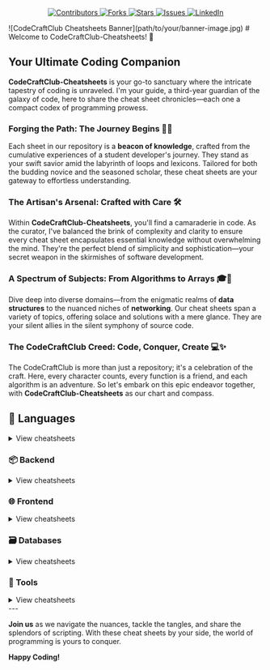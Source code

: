 <a name="readme-top"></a>
<p align="center">
  <a href="https://github.com/Alan7149/CodeCraftClub-Cheatsheets/graphs/contributors">
    <img src="https://img.shields.io/github/contributors/Alan7149/CodeCraftClub-Cheatsheets.svg?style=for-the-badge" alt="Contributors">
  </a>
  <a href="https://github.com/Alan7149/CodeCraftClub-Cheatsheets/network/members">
    <img src="https://img.shields.io/github/forks/Alan7149/CodeCraftClub-Cheatsheets.svg?style=for-the-badge" alt="Forks">
  </a>
  <a href="https://github.com/Alan7149/CodeCraftClub-Cheatsheets/stargazers">
    <img src="https://img.shields.io/github/stars/Alan7149/CodeCraftClub-Cheatsheets.svg?style=for-the-badge" alt="Stars">
  </a>
  <a href="https://github.com/Alan7149/CodeCraftClub-Cheatsheets/issues">
    <img src="https://img.shields.io/github/issues/Alan7149/CodeCraftClub-Cheatsheets.svg?style=for-the-badge" alt="Issues">
  </a>
  <a href="https://www.linkedin.com/in/alan-babu-63b382232">
    <img src="https://img.shields.io/badge/-LinkedIn-black.svg?style=for-the-badge&logo=linkedin&colorB=555" alt="LinkedIn">
  </a>
</p>
![CodeCraftClub Cheatsheets Banner](path/to/your/banner-image.jpg)
# Welcome to CodeCraftClub-Cheatsheets! 🚀

## Your Ultimate Coding Companion
**CodeCraftClub-Cheatsheets** is your go-to sanctuary where the intricate tapestry of coding is unraveled. I'm your guide, a third-year guardian of the galaxy of code, here to share the cheat sheet chronicles—each one a compact codex of programming prowess.

### Forging the Path: The Journey Begins 🧙‍♂️
Each sheet in our repository is a **beacon of knowledge**, crafted from the cumulative experiences of a student developer's journey. They stand as your swift savior amid the labyrinth of loops and lexicons. Tailored for both the budding novice and the seasoned scholar, these cheat sheets are your gateway to effortless understanding.

### The Artisan's Arsenal: Crafted with Care 🛠️
Within **CodeCraftClub-Cheatsheets**, you'll find a camaraderie in code. As the curator, I've balanced the brink of complexity and clarity to ensure every cheat sheet encapsulates essential knowledge without overwhelming the mind. They're the perfect blend of simplicity and sophistication—your secret weapon in the skirmishes of software development.

### A Spectrum of Subjects: From Algorithms to Arrays 🎓🌟
Dive deep into diverse domains—from the enigmatic realms of **data structures** to the nuanced niches of **networking**. Our cheat sheets span a variety of topics, offering solace and solutions with a mere glance. They are your silent allies in the silent symphony of source code.

### The CodeCraftClub Creed: Code, Conquer, Create 💻✨
The CodeCraftClub is more than just a repository; it's a celebration of the craft. Here, every character counts, every function is a friend, and each algorithm is an adventure. So let's embark on this epic endeavor together, with **CodeCraftClub-Cheatsheets** as our chart and compass.

## 📃 Languages

<details>
  <summary>View cheatsheets</summary>
  
  - [Python Cheatsheet](path/to/python-cheatsheet.md)
  - [JavaScript Cheatsheet](path/to/javascript-cheatsheet.md)
  - [C++ Cheatsheet](path/to/cpp-cheatsheet.md)
  <!-- Add other languages as needed -->
  
</details>

### 📦 Backend
<details>
  <summary>View cheatsheets</summary>
  
  - [Node.js Cheatsheet](path/to/nodejs-cheatsheet.md)
  - [Java Cheatsheet](path/to/java-cheatsheet.md)
  - [C# Cheatsheet](path/to/csharp-cheatsheet.md)
  <!-- Add other backend technologies as needed -->
  
</details>

### 🌐 Frontend
<details>
  <summary>View cheatsheets</summary>
  
  - [React Cheatsheet](path/to/react-cheatsheet.md)
  - [Angular Cheatsheet](path/to/angular-cheatsheet.md)
  - [Vue.js Cheatsheet](path/to/vue-cheatsheet.md)
  <!-- Add other frontend technologies as needed -->
  
</details>

### 🗃️ Databases
<details>
  <summary>View cheatsheets</summary>
  
  - [MySQL Cheatsheet](path/to/mysql-cheatsheet.md)
  - [MongoDB Cheatsheet](path/to/mongodb-cheatsheet.md)
  - [PostgreSQL Cheatsheet](path/to/postgresql-cheatsheet.md)
  <!-- Add other database technologies as needed -->
  
</details>

### 🔧 Tools
<details>
  <summary>View cheatsheets</summary>
  
  - [Git Cheatsheet](path/to/git-cheatsheet.md)
  - [Docker Cheatsheet](path/to/docker-cheatsheet.md)
  - [Kubernetes Cheatsheet](path/to/kubernetes-cheatsheet.md)
  <!-- Add other tools as needed -->
  
  [🔝 Back to Top](#readme-top)
</details>
---

**Join us** as we navigate the nuances, tackle the tangles, and share the splendors of scripting. With these cheat sheets by your side, the world of programming is yours to conquer.

**Happy Coding!**
